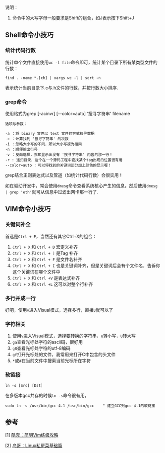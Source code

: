 <!---title:Shell及VIM命令小技巧-->
<!---keywords:工具-->
<!---date:old-->

说明：

1.	命令中的大写字母一般要求是Shift的组合，如J表示按下Shift+J

## Shell命令小技巧

### 统计代码行数

统计单个文件直接使用`wc -l file`命令即可，统计某个目录下所有某类型文件的行数：

```
find . -name *.[ch] | xargs wc -l | sort -n
```

表示统计当前目录下.c与.h文件的行数，并按行数大小排序.

### grep命令

使用格式为grep [-acinvr] [--color=auto] '搜寻字符串' filename

	选项与参数：

	-a ：将 binary 文件以 text 文件的方式搜寻数据
	-c ：计算找到 '搜寻字符串' 的次数
	-i ：忽略大小写的不同，所以大小写视为相同
	-n ：顺便输出行号
	-v ：反向选择，亦即显示出没有 '搜寻字符串' 内容的那一行！
	-r : 递归目录，这个在一个源码工程中查找某个tag出现的位置很有用
	--color=auto ：可以将找到的关键词部分加上颜色的显示喔！

grep结合正则表达式以及管道（如统计代码行数）会很实用！

如在驱动开发中，常会使用`dmesg`命令查看系统核心产生的信息，然后使用`dmesg | grep 'eth'`就可从信息中过滤出网卡那一行了.


## VIM命令小技巧

###	关键词补全

首选是`Ctrl + P`，当然还有其它Ctrl+X的组合：

1. `Ctrl + X` 和 `Ctrl + D` 宏定义补齐
2. `Ctrl + X` 和 `Ctrl + ]` 是Tag 补齐
3. `Ctrl + X` 和 `Ctrl + F` 是文件名补齐
4. `Ctrl + X` 和 `Ctrl + I` 也是关键词补齐，但是关键词后会有个文件名，告诉你这个关键词在哪个文件中
5. `Ctrl + X` 和 `Ctrl +V` 是表达式补齐
6. `Ctrl + X` 和 `Ctrl +L` 这可以对整个行补齐

### 多行并成一行

好吧，使用`v`进入Visual模式，选择多行，直接`J`就可以了

### 字符相关

1.	使用`v`进入Visual模式，选择要转换的字符串，`u`转小写，`U`转大写
2.	`ga`查看光标处字符的ascii码，很好用
3.	`g8`查看光标处字符的utf-8编码
4.	`gf`打开光标处的文件，我常用来打开C中包含的头文件
5.	`*`或`#`在当前文件中搜索当前光标所在字符

### 软链接

`ln -s [Src] [Dst]`

在多版本gcc共存的时候`ln -s`命令很有用，

```
sudo ln -s /usr/bin/gcc-4.1 /usr/bin/gcc    " 建立GCC到gcc-4.1的软链接
```






## 参考

[1] [酷壳：简明Vim练级攻略](http://coolshell.cn/articles/5426.html)

[2] [鸟哥：Linux私房菜基础篇](http://vbird.dic.ksu.edu.tw/linux_basic/linux_basic.php)